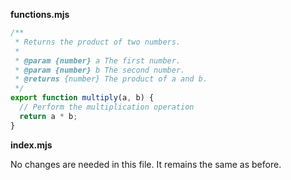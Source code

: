 **functions.mjs**

```javascript
/**
 * Returns the product of two numbers.
 *
 * @param {number} a The first number.
 * @param {number} b The second number.
 * @returns {number} The product of a and b.
 */
export function multiply(a, b) {
  // Perform the multiplication operation
  return a * b;
}
```

**index.mjs**

No changes are needed in this file. It remains the same as before.